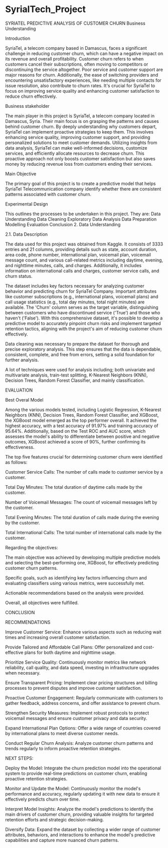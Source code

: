 # SyrialTech_Project
SYRIATEL PREDICTIVE ANALYSIS OF CUSTOMER CHURN
Business Understanding
 
Introduction
   
SyriaTel, a telecom company based in Damascus, faces a significant challenge in reducing customer churn, which can have a negative impact on its revenue and overall profitability. Customer churn refers to when customers cancel their subscriptions, often moving to competitors or discontinuing the service altogether. Poor service and customer support are major reasons for churn. Additionally, the ease of switching providers and encountering unsatisfactory experiences, like needing multiple contacts for issue resolution, also contribute to churn rates. It's crucial for SyriaTel to focus on improving service quality and enhancing customer satisfaction to reduce churn effectively.

Business stakeholder

The main player in this project is SyriaTel, a telecom company located in Damascus, Syria. Their main focus is on grasping the patterns and causes behind customer churn. By deeply understanding why customers depart, SyriaTel can implement proactive strategies to keep them. This involves enhancing service quality, improving customer support, and providing personalized solutions to meet customer demands. Utilizing insights from data analysis, SyriaTel can make well-informed decisions, customize services, and efficiently allocate resources to decrease churn. This proactive approach not only boosts customer satisfaction but also saves money by reducing revenue loss from customers ending their services.

Main Objective

The primary goal of this project is to create a predictive model that helps SyriaTel Telecommunication company identify whether there are consistent patterns associated with customer churn.

Experimental Design

This outlines the processes to be undertaken in this project. They are:
Data Understanding
Data Cleaning
Exploratory Data Analysis
Data Preparation
Modelling
Evaluation
Conclusion
2. Data Understanding

2.1. Data Description

The data used for this project was obtained from Kaggle. It consists of 3333 entries and 21 columns, providing details such as state, account duration, area code, phone number, international plan, voicemail plan, voicemail message count, and various call-related metrics including daytime, evening, and nighttime minutes, calls, and charges. Additionally, it includes information on international calls and charges, customer service calls, and churn status.

The dataset includes key factors necessary for analyzing customer behavior and predicting churn for SyriaTel Company. Important attributes like customer subscriptions (e.g., international plans, voicemail plans) and call usage statistics (e.g., total day minutes, total night minutes) are available. The 'Churn' column serves as the target variable, distinguishing between customers who have discontinued service ('True') and those who haven't ('False'). With this comprehensive dataset, it's possible to develop a predictive model to accurately pinpoint churn risks and implement targeted retention tactics, aligning with the project's aim of reducing customer churn effectively.

Data cleaning was necessary to prepare the dataset for thorough and precise exploratory analysis. This step ensures that the data is dependable, consistent, complete, and free from errors, setting a solid foundation for further analysis.

A lot of techniques were used for analysis including; both univariate and multivariate analysis, train-test splitting, K-Nearest Neighbors (KNN), Decision Trees, Random Forest Classifier, and mainly classification.

EVALUATION

Best Overal Model

Among the various models tested, including Logistic Regression, K-Nearest Neighbors (KNN), Decision Trees, Random Forest Classifier, and XGBoost, the XGBoost model emerged as the top performer overall. It achieved the highest accuracy, with a test accuracy of 91.97% and training accuracy of 95.64%. Additionally, based on the Test ROC and AUC score, which assesses the model's ability to differentiate between positive and negative outcomes, XGBoost achieved a score of 90%, further confirming its effectiveness.

The top five features crucial for determining customer churn were identified as follows:

Customer Service Calls: The number of calls made to customer service by a customer.

Total Day Minutes: The total duration of daytime calls made by the customer.

Number of Voicemail Messages: The count of voicemail messages left by the customer.

Total Evening Minutes: The total duration of calls made during the evening by the customer.

Total International Calls: The total number of international calls made by the customer.

Regarding the objectives:

The main objective was achieved by developing multiple predictive models and selecting the best-performing one, XGBoost, for effectively predicting customer churn patterns.

Specific goals, such as identifying key factors influencing churn and evaluating classifiers using various metrics, were successfully met.

Actionable recommendations based on the analysis were provided.

Overall, all objectives were fulfilled.

CONCLUSION
   
RECOMMENDATIONS

Improve Customer Service: Enhance various aspects such as reducing wait times and increasing overall customer satisfaction.

Provide Tailored and Affordable Call Plans: Offer personalized and cost-effective plans for both daytime and nighttime usage.

Prioritize Service Quality: Continuously monitor metrics like network reliability, call quality, and data speed, investing in infrastructure upgrades when necessary.

Ensure Transparent Pricing: Implement clear pricing structures and billing processes to prevent disputes and improve customer satisfaction.

Proactive Customer Engagement: Regularly communicate with customers to gather feedback, address concerns, and offer assistance to prevent churn.

Strengthen Security Measures: Implement robust protocols to protect voicemail messages and ensure customer privacy and data security.

Expand International Plan Options: Offer a wide range of countries covered by international plans to meet diverse customer needs.

Conduct Regular Churn Analysis: Analyze customer churn patterns and trends regularly to inform proactive retention strategies.

NEXT STEPS:

Deploy the Model: Integrate the churn prediction model into the operational system to provide real-time predictions on customer churn, enabling proactive retention strategies.

Monitor and Update the Model: Continuously monitor the model's performance and accuracy, regularly updating it with new data to ensure it effectively predicts churn over time.

Interpret Model Insights: Analyze the model's predictions to identify the main drivers of customer churn, providing valuable insights for targeted retention efforts and strategic decision-making.

Diversify Data: Expand the dataset by collecting a wider range of customer attributes, behaviors, and interactions to enhance the model's predictive capabilities and capture more nuanced churn patterns.










